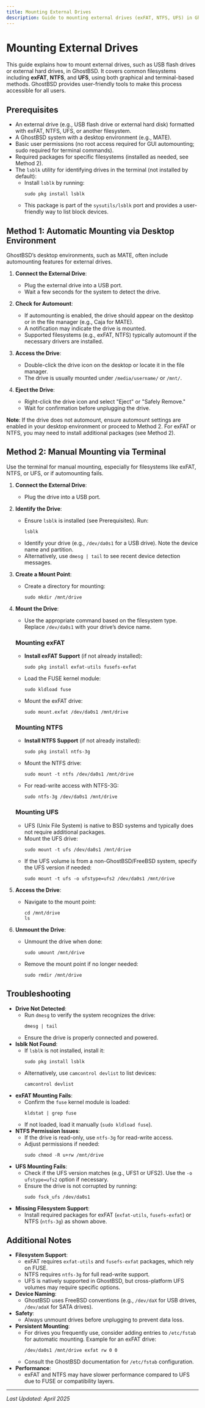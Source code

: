 ```yaml
---
title: Mounting External Drives
description: Guide to mounting external drives (exFAT, NTFS, UFS) in GhostBSD using GUI and terminal methods.
---
```


# Mounting External Drives

This guide explains how to mount external drives, such as USB flash drives or external hard drives, in GhostBSD. It covers common filesystems including **exFAT**, **NTFS**, and **UFS**, using both graphical and terminal-based methods. GhostBSD provides user-friendly tools to make this process accessible for all users.

## Prerequisites
- An external drive (e.g., USB flash drive or external hard disk) formatted with exFAT, NTFS, UFS, or another filesystem.
- A GhostBSD system with a desktop environment (e.g., MATE).
- Basic user permissions (no root access required for GUI automounting; sudo required for terminal commands).
- Required packages for specific filesystems (installed as needed, see Method 2).
- The `lsblk` utility for identifying drives in the terminal (not installed by default):
  - Install `lsblk` by running:
    ```shell
    sudo pkg install lsblk
    ```
  - This package is part of the `sysutils/lsblk` port and provides a user-friendly way to list block devices.

## Method 1: Automatic Mounting via Desktop Environment
GhostBSD’s desktop environments, such as MATE, often include automounting features for external drives.

1. **Connect the External Drive**:
   - Plug the external drive into a USB port.
   - Wait a few seconds for the system to detect the drive.

2. **Check for Automount**:
   - If automounting is enabled, the drive should appear on the desktop or in the file manager (e.g., Caja for MATE).
   - A notification may indicate the drive is mounted.
   - Supported filesystems (e.g., exFAT, NTFS) typically automount if the necessary drivers are installed.

3. **Access the Drive**:
   - Double-click the drive icon on the desktop or locate it in the file manager.
   - The drive is usually mounted under `/media/username/` or `/mnt/`.

4. **Eject the Drive**:
   - Right-click the drive icon and select "Eject" or "Safely Remove."
   - Wait for confirmation before unplugging the drive.

**Note**: If the drive does not automount, ensure automount settings are enabled in your desktop environment or proceed to Method 2. For exFAT or NTFS, you may need to install additional packages (see Method 2).

## Method 2: Manual Mounting via Terminal
Use the terminal for manual mounting, especially for filesystems like exFAT, NTFS, or UFS, or if automounting fails.

1. **Connect the External Drive**:
   - Plug the drive into a USB port.

2. **Identify the Drive**:
   - Ensure `lsblk` is installed (see Prerequisites). Run:
     ```shell
     lsblk
     ```
   - Identify your drive (e.g., `/dev/da0s1` for a USB drive). Note the device name and partition.
   - Alternatively, use `dmesg | tail` to see recent device detection messages.

3. **Create a Mount Point**:
   - Create a directory for mounting:
     ```shell
     sudo mkdir /mnt/drive
     ```

4. **Mount the Drive**:
   - Use the appropriate command based on the filesystem type. Replace `/dev/da0s1` with your drive’s device name.

   ### Mounting exFAT
   - **Install exFAT Support** (if not already installed):
     ```shell
     sudo pkg install exfat-utils fusefs-exfat
     ```
   - Load the FUSE kernel module:
     ```shell
     sudo kldload fuse
     ```
   - Mount the exFAT drive:
     ```shell
     sudo mount.exfat /dev/da0s1 /mnt/drive
     ```

   ### Mounting NTFS
   - **Install NTFS Support** (if not already installed):
     ```shell
     sudo pkg install ntfs-3g
     ```
   - Mount the NTFS drive:
     ```shell
     sudo mount -t ntfs /dev/da0s1 /mnt/drive
     ```
   - For read-write access with NTFS-3G:
     ```shell
     sudo ntfs-3g /dev/da0s1 /mnt/drive
     ```

   ### Mounting UFS
   - UFS (Unix File System) is native to BSD systems and typically does not require additional packages.
   - Mount the UFS drive:
     ```shell
     sudo mount -t ufs /dev/da0s1 /mnt/drive
     ```
   - If the UFS volume is from a non-GhostBSD/FreeBSD system, specify the UFS version if needed:
     ```shell
     sudo mount -t ufs -o ufstype=ufs2 /dev/da0s1 /mnt/drive
     ```

5. **Access the Drive**:
   - Navigate to the mount point:
     ```shell
     cd /mnt/drive
     ls
     ```

6. **Unmount the Drive**:
   - Unmount the drive when done:
     ```shell
     sudo umount /mnt/drive
     ```
   - Remove the mount point if no longer needed:
     ```shell
     sudo rmdir /mnt/drive
     ```

## Troubleshooting
- **Drive Not Detected**:
  - Run `dmesg` to verify the system recognizes the drive:
    ```shell
    dmesg | tail
    ```
  - Ensure the drive is properly connected and powered.
- **lsblk Not Found**:
  - If `lsblk` is not installed, install it:
    ```shell
    sudo pkg install lsblk
    ```
  - Alternatively, use `camcontrol devlist` to list devices:
    ```shell
    camcontrol devlist
    ```
- **exFAT Mounting Fails**:
  - Confirm the `fuse` kernel module is loaded:
    ```shell
    kldstat | grep fuse
    ```
  - If not loaded, load it manually (`sudo kldload fuse`).
- **NTFS Permission Issues**:
  - If the drive is read-only, use `ntfs-3g` for read-write access.
  - Adjust permissions if needed:
    ```shell
    sudo chmod -R u+rw /mnt/drive
    ```
- **UFS Mounting Fails**:
  - Check if the UFS version matches (e.g., UFS1 or UFS2). Use the `-o ufstype=ufs2` option if necessary.
  - Ensure the drive is not corrupted by running:
    ```shell
    sudo fsck_ufs /dev/da0s1
    ```
- **Missing Filesystem Support**:
  - Install required packages for exFAT (`exfat-utils`, `fusefs-exfat`) or NTFS (`ntfs-3g`) as shown above.

## Additional Notes
- **Filesystem Support**:
  - exFAT requires `exfat-utils` and `fusefs-exfat` packages, which rely on FUSE.
  - NTFS requires `ntfs-3g` for full read-write support.
  - UFS is natively supported in GhostBSD, but cross-platform UFS volumes may require specific options.
- **Device Naming**:
  - GhostBSD uses FreeBSD conventions (e.g., `/dev/daX` for USB drives, `/dev/adaX` for SATA drives).
- **Safety**:
  - Always unmount drives before unplugging to prevent data loss.
- **Persistent Mounting**:
  - For drives you frequently use, consider adding entries to `/etc/fstab` for automatic mounting. Example for an exFAT drive:
    ```shell
    /dev/da0s1 /mnt/drive exfat rw 0 0
    ```
  - Consult the GhostBSD documentation for `/etc/fstab` configuration.
- **Performance**:
  - exFAT and NTFS may have slower performance compared to UFS due to FUSE or compatibility layers.


---

*Last Updated: April 2025*
